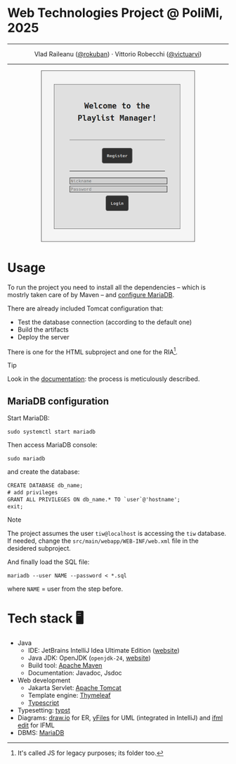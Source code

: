 # Web Technologies Project @ PoliMi, 2025

---

<p align="center">
Vlad Raileanu
(<a href="https://github.com/rokuban">@rokuban</a>)
·
Vittorio Robecchi
(<a href="https://github.com/VictuarVi">@victuarvi</a>)
</p>

---

<center>
<img src="preview/login_page.png" width=350>
</center>

# Usage

To run the project you need to install all the dependencies – which is mostrly taken care of by Maven – and [configure MariaDB](#mariadb-configuration).

There are already included Tomcat configuration that:

- Test the database connection (according to the default one)
- Build the artifacts
- Deploy the server

There is one for the HTML subproject and one for the RIA[^1].

[^1]: It's called JS for legacy purposes; its folder too.

> [!TIP]
> Look in the [documentation](https://github.com/VictuarVi/tiw-project-2025/blob/be228ebfa36df0d59e146cda67c3a5855a05b385/docs/WT-Project-Documentation.pdf): the process is meticulously described.

## MariaDB configuration

Start MariaDB:

```shell
sudo systemctl start mariadb
```

Then access MariaDB console:

```shell
sudo mariadb
```

and create the database:

```mariadb
CREATE DATABASE db_name;
# add privileges
GRANT ALL PRIVILEGES ON db_name.* TO `user`@'hostname';
exit;
```

> [!NOTE]
> The project assumes the user `tiw@localhost` is accessing the `tiw` database. If needed, change the `src/main/webapp/WEB-INF/web.xml` file in the desidered subproject.

And finally load the SQL file:

```shell
mariadb --user NAME --password < *.sql
```

where `NAME` = user from the step before.

# Tech stack 🖥️

- Java
  - IDE: JetBrains IntelliJ Idea Ultimate Edition ([website](https://www.jetbrains.com/idea/))
  - Java JDK: OpenJDK (`openjdk-24`, [website](https://openjdk.java.net/))
  - Build tool: [Apache Maven](https://maven.apache.org/)
  - Documentation: Javadoc, Jsdoc
- Web development
  - Jakarta Servlet: [Apache Tomcat](https://tomcat.apache.org/)
  - Template engine: [Thymeleaf](https://www.thymeleaf.org/)
  - [Typescript](https://www.typescriptlang.org/)
- Typesetting: [typst](https://typst.app/)
- Diagrams: [draw.io](https://app.diagrams.net/) for ER, [yFiles](https://www.yworks.com/products/yfiles) for UML (integrated in IntelliJ) and [ifml edit](https://editor.ifmledit.org/) for IFML
- DBMS: [MariaDB](https://mariadb.org/)

